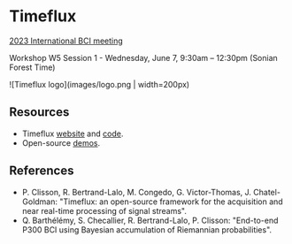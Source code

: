 # Timeflux

[2023 International BCI meeting](https://bcisociety.org/bci-meeting/)

Workshop W5 Session 1 - Wednesday, June 7, 9:30am – 12:30pm (Sonian Forest Time)

![Timeflux logo](images/logo.png | width=200px)

## Resources

- Timeflux [website](https://timeflux.io) and [code](https://github.com/timeflux/).
- Open-source [demos](https://github.com/timeflux/demos).

## References

- P. Clisson, R. Bertrand-Lalo, M. Congedo, G. Victor-Thomas, J. Chatel-Goldman: "Timeflux: an open-source framework for the acquisition and near real-time processing of signal streams".
- Q. Barthélémy, S. Checallier, R. Bertrand-Lalo, P. Clisson: "End-to-end P300 BCI using Bayesian accumulation of Riemannian probabilities".

